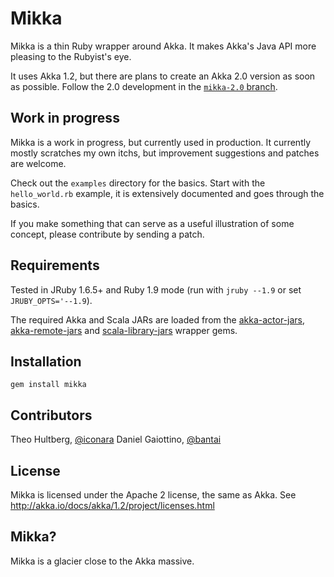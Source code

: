 # Mikka

Mikka is a thin Ruby wrapper around Akka. It makes Akka's Java API more pleasing to the Rubyist's eye.

It uses Akka 1.2, but there are plans to create an Akka 2.0 version as soon as possible. Follow the 2.0 development in the [`mikka-2.0` branch](https://github.com/iconara/mikka/tree/mikka-2.0).

## Work in progress

Mikka is a work in progress, but currently used in production. It currently mostly scratches my own itchs, but improvement suggestions and patches are welcome. 

Check out the `examples` directory for the basics. Start with the `hello_world.rb` example, it is extensively documented and goes through the basics.

If you make something that can serve as a useful illustration of some concept, please contribute by sending a patch.

## Requirements

Tested in JRuby 1.6.5+ and Ruby 1.9 mode (run with `jruby --1.9` or set `JRUBY_OPTS='--1.9`).

The required Akka and Scala JARs are loaded from the [akka-actor-jars](https://rubygems.org/gems/akka-actor-jars), [akka-remote-jars](https://rubygems.org/gems/akka-remote-jars) and [scala-library-jars](https://rubygems.org/gems/scala-library-jars) wrapper gems.

## Installation

    gem install mikka

## Contributors

Theo Hultberg, [@iconara](http://twitter.com/iconara)
Daniel Gaiottino, [@bantai](http://twitter.com/bantai)

## License

Mikka is licensed under the Apache 2 license, the same as Akka. See http://akka.io/docs/akka/1.2/project/licenses.html

## Mikka?

Mikka is a glacier close to the Akka massive.
